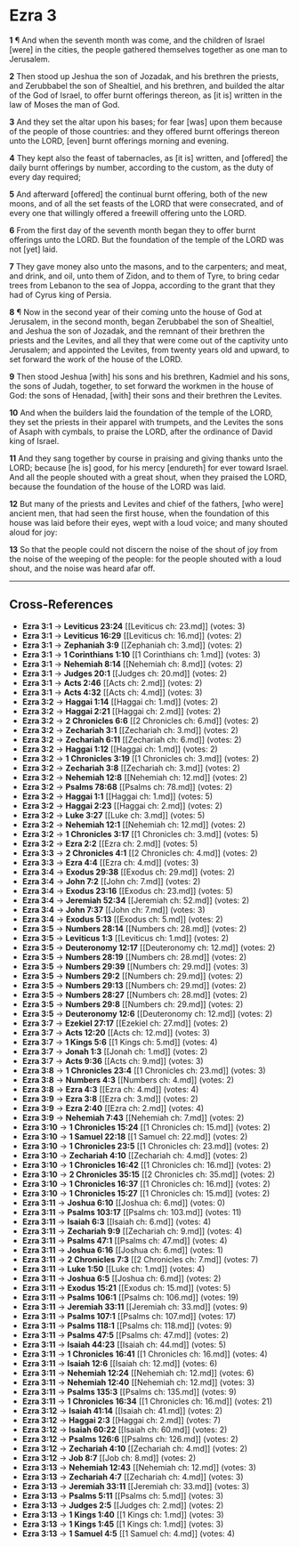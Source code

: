 # Ezra 3

**1** ¶ And when the seventh month was come, and the children of Israel [were] in the cities, the people gathered themselves together as one man to Jerusalem.

**2** Then stood up Jeshua the son of Jozadak, and his brethren the priests, and Zerubbabel the son of Shealtiel, and his brethren, and builded the altar of the God of Israel, to offer burnt offerings thereon, as [it is] written in the law of Moses the man of God.

**3** And they set the altar upon his bases; for fear [was] upon them because of the people of those countries: and they offered burnt offerings thereon unto the LORD, [even] burnt offerings morning and evening.

**4** They kept also the feast of tabernacles, as [it is] written, and [offered] the daily burnt offerings by number, according to the custom, as the duty of every day required;

**5** And afterward [offered] the continual burnt offering, both of the new moons, and of all the set feasts of the LORD that were consecrated, and of every one that willingly offered a freewill offering unto the LORD.

**6** From the first day of the seventh month began they to offer burnt offerings unto the LORD. But the foundation of the temple of the LORD was not [yet] laid.

**7** They gave money also unto the masons, and to the carpenters; and meat, and drink, and oil, unto them of Zidon, and to them of Tyre, to bring cedar trees from Lebanon to the sea of Joppa, according to the grant that they had of Cyrus king of Persia.

**8** ¶ Now in the second year of their coming unto the house of God at Jerusalem, in the second month, began Zerubbabel the son of Shealtiel, and Jeshua the son of Jozadak, and the remnant of their brethren the priests and the Levites, and all they that were come out of the captivity unto Jerusalem; and appointed the Levites, from twenty years old and upward, to set forward the work of the house of the LORD.

**9** Then stood Jeshua [with] his sons and his brethren, Kadmiel and his sons, the sons of Judah, together, to set forward the workmen in the house of God: the sons of Henadad, [with] their sons and their brethren the Levites.

**10** And when the builders laid the foundation of the temple of the LORD, they set the priests in their apparel with trumpets, and the Levites the sons of Asaph with cymbals, to praise the LORD, after the ordinance of David king of Israel.

**11** And they sang together by course in praising and giving thanks unto the LORD; because [he is] good, for his mercy [endureth] for ever toward Israel. And all the people shouted with a great shout, when they praised the LORD, because the foundation of the house of the LORD was laid.

**12** But many of the priests and Levites and chief of the fathers, [who were] ancient men, that had seen the first house, when the foundation of this house was laid before their eyes, wept with a loud voice; and many shouted aloud for joy:

**13** So that the people could not discern the noise of the shout of joy from the noise of the weeping of the people: for the people shouted with a loud shout, and the noise was heard afar off.

---

## Cross-References

- **Ezra 3:1** → **Leviticus 23:24** [[Leviticus ch: 23.md]] (votes: 3)
- **Ezra 3:1** → **Leviticus 16:29** [[Leviticus ch: 16.md]] (votes: 2)
- **Ezra 3:1** → **Zephaniah 3:9** [[Zephaniah ch: 3.md]] (votes: 2)
- **Ezra 3:1** → **1 Corinthians 1:10** [[1 Corinthians ch: 1.md]] (votes: 3)
- **Ezra 3:1** → **Nehemiah 8:14** [[Nehemiah ch: 8.md]] (votes: 2)
- **Ezra 3:1** → **Judges 20:1** [[Judges ch: 20.md]] (votes: 2)
- **Ezra 3:1** → **Acts 2:46** [[Acts ch: 2.md]] (votes: 2)
- **Ezra 3:1** → **Acts 4:32** [[Acts ch: 4.md]] (votes: 3)
- **Ezra 3:2** → **Haggai 1:14** [[Haggai ch: 1.md]] (votes: 2)
- **Ezra 3:2** → **Haggai 2:21** [[Haggai ch: 2.md]] (votes: 2)
- **Ezra 3:2** → **2 Chronicles 6:6** [[2 Chronicles ch: 6.md]] (votes: 2)
- **Ezra 3:2** → **Zechariah 3:1** [[Zechariah ch: 3.md]] (votes: 2)
- **Ezra 3:2** → **Zechariah 6:11** [[Zechariah ch: 6.md]] (votes: 2)
- **Ezra 3:2** → **Haggai 1:12** [[Haggai ch: 1.md]] (votes: 2)
- **Ezra 3:2** → **1 Chronicles 3:19** [[1 Chronicles ch: 3.md]] (votes: 2)
- **Ezra 3:2** → **Zechariah 3:8** [[Zechariah ch: 3.md]] (votes: 2)
- **Ezra 3:2** → **Nehemiah 12:8** [[Nehemiah ch: 12.md]] (votes: 2)
- **Ezra 3:2** → **Psalms 78:68** [[Psalms ch: 78.md]] (votes: 2)
- **Ezra 3:2** → **Haggai 1:1** [[Haggai ch: 1.md]] (votes: 5)
- **Ezra 3:2** → **Haggai 2:23** [[Haggai ch: 2.md]] (votes: 2)
- **Ezra 3:2** → **Luke 3:27** [[Luke ch: 3.md]] (votes: 5)
- **Ezra 3:2** → **Nehemiah 12:1** [[Nehemiah ch: 12.md]] (votes: 2)
- **Ezra 3:2** → **1 Chronicles 3:17** [[1 Chronicles ch: 3.md]] (votes: 5)
- **Ezra 3:2** → **Ezra 2:2** [[Ezra ch: 2.md]] (votes: 5)
- **Ezra 3:3** → **2 Chronicles 4:1** [[2 Chronicles ch: 4.md]] (votes: 2)
- **Ezra 3:3** → **Ezra 4:4** [[Ezra ch: 4.md]] (votes: 3)
- **Ezra 3:4** → **Exodus 29:38** [[Exodus ch: 29.md]] (votes: 2)
- **Ezra 3:4** → **John 7:2** [[John ch: 7.md]] (votes: 2)
- **Ezra 3:4** → **Exodus 23:16** [[Exodus ch: 23.md]] (votes: 5)
- **Ezra 3:4** → **Jeremiah 52:34** [[Jeremiah ch: 52.md]] (votes: 2)
- **Ezra 3:4** → **John 7:37** [[John ch: 7.md]] (votes: 3)
- **Ezra 3:4** → **Exodus 5:13** [[Exodus ch: 5.md]] (votes: 2)
- **Ezra 3:5** → **Numbers 28:14** [[Numbers ch: 28.md]] (votes: 2)
- **Ezra 3:5** → **Leviticus 1:3** [[Leviticus ch: 1.md]] (votes: 2)
- **Ezra 3:5** → **Deuteronomy 12:17** [[Deuteronomy ch: 12.md]] (votes: 2)
- **Ezra 3:5** → **Numbers 28:19** [[Numbers ch: 28.md]] (votes: 2)
- **Ezra 3:5** → **Numbers 29:39** [[Numbers ch: 29.md]] (votes: 3)
- **Ezra 3:5** → **Numbers 29:2** [[Numbers ch: 29.md]] (votes: 2)
- **Ezra 3:5** → **Numbers 29:13** [[Numbers ch: 29.md]] (votes: 2)
- **Ezra 3:5** → **Numbers 28:27** [[Numbers ch: 28.md]] (votes: 2)
- **Ezra 3:5** → **Numbers 29:8** [[Numbers ch: 29.md]] (votes: 2)
- **Ezra 3:5** → **Deuteronomy 12:6** [[Deuteronomy ch: 12.md]] (votes: 2)
- **Ezra 3:7** → **Ezekiel 27:17** [[Ezekiel ch: 27.md]] (votes: 2)
- **Ezra 3:7** → **Acts 12:20** [[Acts ch: 12.md]] (votes: 3)
- **Ezra 3:7** → **1 Kings 5:6** [[1 Kings ch: 5.md]] (votes: 4)
- **Ezra 3:7** → **Jonah 1:3** [[Jonah ch: 1.md]] (votes: 2)
- **Ezra 3:7** → **Acts 9:36** [[Acts ch: 9.md]] (votes: 3)
- **Ezra 3:8** → **1 Chronicles 23:4** [[1 Chronicles ch: 23.md]] (votes: 3)
- **Ezra 3:8** → **Numbers 4:3** [[Numbers ch: 4.md]] (votes: 2)
- **Ezra 3:8** → **Ezra 4:3** [[Ezra ch: 4.md]] (votes: 4)
- **Ezra 3:9** → **Ezra 3:8** [[Ezra ch: 3.md]] (votes: 2)
- **Ezra 3:9** → **Ezra 2:40** [[Ezra ch: 2.md]] (votes: 4)
- **Ezra 3:9** → **Nehemiah 7:43** [[Nehemiah ch: 7.md]] (votes: 2)
- **Ezra 3:10** → **1 Chronicles 15:24** [[1 Chronicles ch: 15.md]] (votes: 2)
- **Ezra 3:10** → **1 Samuel 22:18** [[1 Samuel ch: 22.md]] (votes: 2)
- **Ezra 3:10** → **1 Chronicles 23:5** [[1 Chronicles ch: 23.md]] (votes: 2)
- **Ezra 3:10** → **Zechariah 4:10** [[Zechariah ch: 4.md]] (votes: 2)
- **Ezra 3:10** → **1 Chronicles 16:42** [[1 Chronicles ch: 16.md]] (votes: 2)
- **Ezra 3:10** → **2 Chronicles 35:15** [[2 Chronicles ch: 35.md]] (votes: 2)
- **Ezra 3:10** → **1 Chronicles 16:37** [[1 Chronicles ch: 16.md]] (votes: 2)
- **Ezra 3:10** → **1 Chronicles 15:27** [[1 Chronicles ch: 15.md]] (votes: 2)
- **Ezra 3:11** → **Joshua 6:10** [[Joshua ch: 6.md]] (votes: 0)
- **Ezra 3:11** → **Psalms 103:17** [[Psalms ch: 103.md]] (votes: 11)
- **Ezra 3:11** → **Isaiah 6:3** [[Isaiah ch: 6.md]] (votes: 4)
- **Ezra 3:11** → **Zechariah 9:9** [[Zechariah ch: 9.md]] (votes: 4)
- **Ezra 3:11** → **Psalms 47:1** [[Psalms ch: 47.md]] (votes: 4)
- **Ezra 3:11** → **Joshua 6:16** [[Joshua ch: 6.md]] (votes: 1)
- **Ezra 3:11** → **2 Chronicles 7:3** [[2 Chronicles ch: 7.md]] (votes: 7)
- **Ezra 3:11** → **Luke 1:50** [[Luke ch: 1.md]] (votes: 4)
- **Ezra 3:11** → **Joshua 6:5** [[Joshua ch: 6.md]] (votes: 2)
- **Ezra 3:11** → **Exodus 15:21** [[Exodus ch: 15.md]] (votes: 5)
- **Ezra 3:11** → **Psalms 106:1** [[Psalms ch: 106.md]] (votes: 19)
- **Ezra 3:11** → **Jeremiah 33:11** [[Jeremiah ch: 33.md]] (votes: 9)
- **Ezra 3:11** → **Psalms 107:1** [[Psalms ch: 107.md]] (votes: 17)
- **Ezra 3:11** → **Psalms 118:1** [[Psalms ch: 118.md]] (votes: 9)
- **Ezra 3:11** → **Psalms 47:5** [[Psalms ch: 47.md]] (votes: 2)
- **Ezra 3:11** → **Isaiah 44:23** [[Isaiah ch: 44.md]] (votes: 5)
- **Ezra 3:11** → **1 Chronicles 16:41** [[1 Chronicles ch: 16.md]] (votes: 4)
- **Ezra 3:11** → **Isaiah 12:6** [[Isaiah ch: 12.md]] (votes: 6)
- **Ezra 3:11** → **Nehemiah 12:24** [[Nehemiah ch: 12.md]] (votes: 6)
- **Ezra 3:11** → **Nehemiah 12:40** [[Nehemiah ch: 12.md]] (votes: 3)
- **Ezra 3:11** → **Psalms 135:3** [[Psalms ch: 135.md]] (votes: 9)
- **Ezra 3:11** → **1 Chronicles 16:34** [[1 Chronicles ch: 16.md]] (votes: 21)
- **Ezra 3:12** → **Isaiah 41:14** [[Isaiah ch: 41.md]] (votes: 2)
- **Ezra 3:12** → **Haggai 2:3** [[Haggai ch: 2.md]] (votes: 7)
- **Ezra 3:12** → **Isaiah 60:22** [[Isaiah ch: 60.md]] (votes: 2)
- **Ezra 3:12** → **Psalms 126:6** [[Psalms ch: 126.md]] (votes: 2)
- **Ezra 3:12** → **Zechariah 4:10** [[Zechariah ch: 4.md]] (votes: 2)
- **Ezra 3:12** → **Job 8:7** [[Job ch: 8.md]] (votes: 2)
- **Ezra 3:13** → **Nehemiah 12:43** [[Nehemiah ch: 12.md]] (votes: 3)
- **Ezra 3:13** → **Zechariah 4:7** [[Zechariah ch: 4.md]] (votes: 3)
- **Ezra 3:13** → **Jeremiah 33:11** [[Jeremiah ch: 33.md]] (votes: 3)
- **Ezra 3:13** → **Psalms 5:11** [[Psalms ch: 5.md]] (votes: 3)
- **Ezra 3:13** → **Judges 2:5** [[Judges ch: 2.md]] (votes: 2)
- **Ezra 3:13** → **1 Kings 1:40** [[1 Kings ch: 1.md]] (votes: 3)
- **Ezra 3:13** → **1 Kings 1:45** [[1 Kings ch: 1.md]] (votes: 3)
- **Ezra 3:13** → **1 Samuel 4:5** [[1 Samuel ch: 4.md]] (votes: 4)
